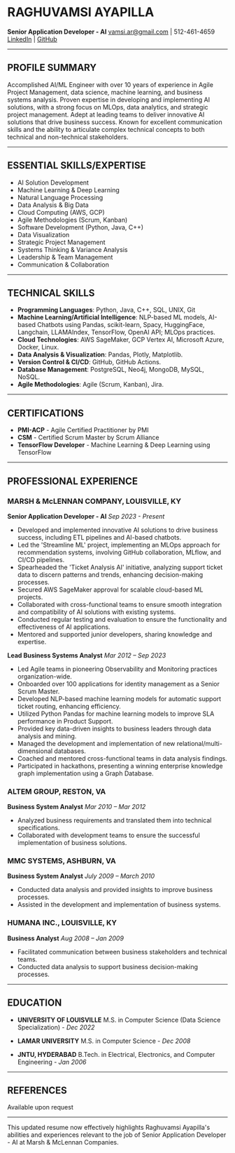 # RAGHUVAMSI AYAPILLA

**Senior Application Developer - AI**
vamsi.ar@gmail.com | 512-461-4659
[LinkedIn](https://www.linkedin.com/in/raghu-ayapilla) | [GitHub](https://github.com/Friend09)

---

## PROFILE SUMMARY

Accomplished AI/ML Engineer with over 10 years of experience in Agile Project Management, data science, machine learning, and business systems analysis. Proven expertise in developing and implementing AI solutions, with a strong focus on MLOps, data analytics, and strategic project management. Adept at leading teams to deliver innovative AI solutions that drive business success. Known for excellent communication skills and the ability to articulate complex technical concepts to both technical and non-technical stakeholders.

---

## ESSENTIAL SKILLS/EXPERTISE

- AI Solution Development
- Machine Learning & Deep Learning
- Natural Language Processing
- Data Analysis & Big Data
- Cloud Computing (AWS, GCP)
- Agile Methodologies (Scrum, Kanban)
- Software Development (Python, Java, C++)
- Data Visualization
- Strategic Project Management
- Systems Thinking & Variance Analysis
- Leadership & Team Management
- Communication & Collaboration

---

## TECHNICAL SKILLS

- **Programming Languages**: Python, Java, C++, SQL, UNIX, Git
- **Machine Learning/Artificial Intelligence**: NLP-based ML models, AI-based Chatbots using Pandas, scikit-learn, Spacy, HuggingFace, Langchain, LLAMAIndex, TensorFlow, OpenAI API; MLOps practices.
- **Cloud Technologies**: AWS SageMaker, GCP Vertex AI, Microsoft Azure, Docker, Linux.
- **Data Analysis & Visualization**: Pandas, Plotly, Matplotlib.
- **Version Control & CI/CD**: GitHub, GitHub Actions.
- **Database Management**: PostgreSQL, Neo4j, MongoDB, MySQL, NoSQL.
- **Agile Methodologies**: Agile (Scrum, Kanban), Jira.

---

## CERTIFICATIONS

- **PMI-ACP** - Agile Certified Practitioner by PMI
- **CSM** - Certified Scrum Master by Scrum Alliance
- **TensorFlow Developer** - Machine Learning & Deep Learning using TensorFlow

---

## PROFESSIONAL EXPERIENCE

### MARSH & McLENNAN COMPANY, LOUISVILLE, KY

**Senior Application Developer - AI**
_Sep 2023 - Present_

- Developed and implemented innovative AI solutions to drive business success, including ETL pipelines and AI-based chatbots.
- Led the 'Streamline ML' project, implementing an MLOps approach for recommendation systems, involving GitHub collaboration, MLflow, and CI/CD pipelines.
- Spearheaded the 'Ticket Analysis AI' initiative, analyzing support ticket data to discern patterns and trends, enhancing decision-making processes.
- Secured AWS SageMaker approval for scalable cloud-based ML projects.
- Collaborated with cross-functional teams to ensure smooth integration and compatibility of AI solutions with existing systems.
- Conducted regular testing and evaluation to ensure the functionality and effectiveness of AI applications.
- Mentored and supported junior developers, sharing knowledge and expertise.

**Lead Business Systems Analyst**
_Mar 2012 – Sep 2023_

- Led Agile teams in pioneering Observability and Monitoring practices organization-wide.
- Onboarded over 100 applications for identity management as a Senior Scrum Master.
- Developed NLP-based machine learning models for automatic support ticket routing, enhancing efficiency.
- Utilized Python Pandas for machine learning models to improve SLA performance in Product Support.
- Provided key data-driven insights to business leaders through data analysis and mining.
- Managed the development and implementation of new relational/multi-dimensional databases.
- Coached and mentored cross-functional teams in data analysis findings.
- Participated in hackathons, presenting a winning enterprise knowledge graph implementation using a Graph Database.

### ALTEM GROUP, RESTON, VA

**Business System Analyst**
_Mar 2010 – Mar 2012_

- Analyzed business requirements and translated them into technical specifications.
- Collaborated with development teams to ensure the successful implementation of business solutions.

### MMC SYSTEMS, ASHBURN, VA

**Business System Analyst**
_July 2009 – March 2010_

- Conducted data analysis and provided insights to improve business processes.
- Assisted in the development and implementation of business systems.

### HUMANA INC., LOUISVILLE, KY

**Business Analyst**
_Aug 2008 – Jan 2009_

- Facilitated communication between business stakeholders and technical teams.
- Conducted data analysis to support business decision-making processes.

---

## EDUCATION

- **UNIVERSITY OF LOUISVILLE**
  M.S. in Computer Science (Data Science Specialization) - _Dec 2022_

- **LAMAR UNIVERSITY**
  M.S. in Computer Science - _Dec 2008_

- **JNTU, HYDERABAD**
  B.Tech. in Electrical, Electronics, and Computer Engineering - _Jan 2006_

---

## REFERENCES

Available upon request

---

This updated resume now effectively highlights Raghuvamsi Ayapilla's abilities and experiences relevant to the job of Senior Application Developer - AI at Marsh & McLennan Companies.